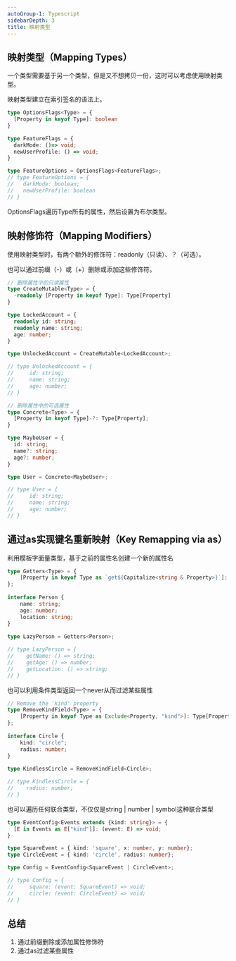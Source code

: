 ```yaml
---
autoGroup-1: Typescript
sidebarDepth: 3
title: 映射类型
---
```


## 映射类型（Mapping Types）
一个类型需要基于另一个类型，但是又不想拷贝一份，这时可以考虑使用映射类型。

映射类型建立在索引签名的语法上。
```typescript
type OptionsFlags<Type> = {
  [Property in keyof Type]: boolean
}

type FeatureFlags = {
  darkMode: ()=> void;
  newUserProfile: () => void;
}

type FeatureOptions = OptionsFlags<FeatureFlags>;
// type FeatureOptions = {
//   darkMode: boolean;
//   newUserProfile: boolean
// }
```
OptionsFlags遍历Type所有的属性，然后设置为布尔类型。   

## 映射修饰符（Mapping Modifiers）
使用映射类型时，有两个额外的修饰符：readonly（只读）、？（可选）。

也可以通过前缀（-）或（+）删除或添加这些修饰符。
```typescript
// 删除属性中的只读属性
type CreateMutable<Type> = {
  -readonly [Property in keyof Type]: Type[Property]
}

type LockedAccount = {
  readonly id: string;
  readonly name: string;
  age: number;
}

type UnlockedAccount = CreateMutable<LockedAccount>;

// type UnlockedAccount = {
//     id: string;
//     name: string;
//     age: number;
// }
```
```typescript
// 删除属性中的可选属性
type Concrete<Type> = {
  [Property in keyof Type]-?: Type[Property];
}

type MaybeUser = {
  id: string;
  name?: string;
  age?: number;
}

type User = Concrete<MaybeUser>;

// type User = {
//     id: string;
//     name: string;
//     age: number;
// }
```
## 通过as实现键名重新映射（Key Remapping via as）
利用模板字面量类型，基于之前的属性名创建一个新的属性名
```typescript
type Getters<Type> = {
    [Property in keyof Type as `get${Capitalize<string & Property>}`]: () => Type[Property]
};
 
interface Person {
    name: string;
    age: number;
    location: string;
}
 
type LazyPerson = Getters<Person>;

// type LazyPerson = {
//    getName: () => string;
//    getAge: () => number;
//    getLocation: () => string;
// }
```
也可以利用条件类型返回一个never从而过滤某些属性
```typescript
// Remove the 'kind' property
type RemoveKindField<Type> = {
    [Property in keyof Type as Exclude<Property, "kind">]: Type[Property]
};
 
interface Circle {
    kind: "circle";
    radius: number;
}
 
type KindlessCircle = RemoveKindField<Circle>;

// type KindlessCircle = {
//    radius: number;
// }
```
也可以遍历任何联合类型，不仅仅是string | number | symbol这种联合类型
```typescript
type EventConfig<Events extends {kind: string}> = {
  [E in Events as E["kind"]]: (event: E) => void;
}

type SquareEvent = { kind: 'square', x: number, y: number};
type CircleEvent = { kind: 'circle', radius: number};

type Config = EventConfig<SquareEvent | CircleEvent>;

// type Config = {
//     square: (event: SquareEvent) => void;
//     circle: (event: CircleEvent) => void;
// }
```

## 总结
1. 通过前缀删除或添加属性修饰符
2. 通过as过滤某些属性